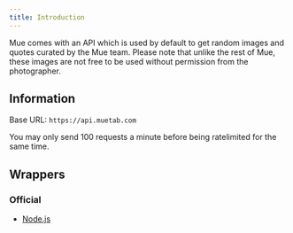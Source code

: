 ```yaml
---
title: Introduction
---
```


Mue comes with an API which is used by default to get random images and quotes curated by the Mue team. Please note that unlike the rest of Mue, these images are not free to be used without permission
from the photographer.

## Information
Base URL: ``https://api.muetab.com``

You may only send 100 requests a minute before being ratelimited for the same time.

## Wrappers
### Official
* [Node.js](https://github.com/mue/nodewrapper)